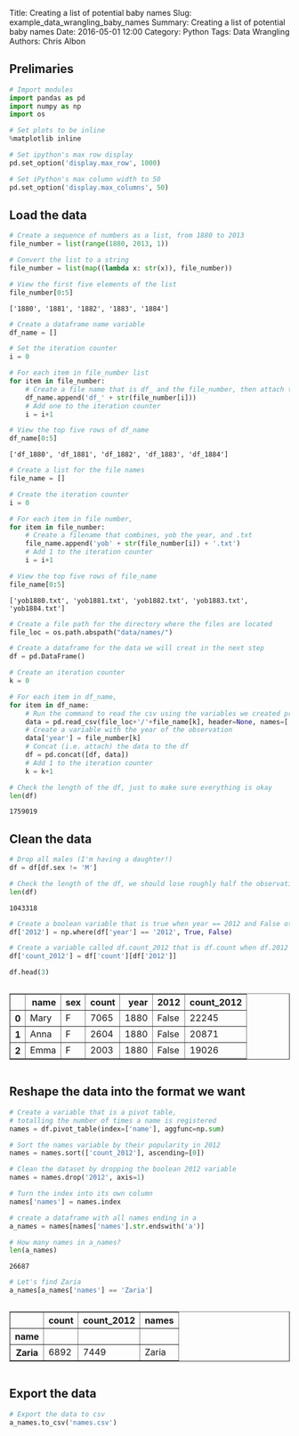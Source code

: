 Title: Creating a list of potential baby names
Slug: example_data_wrangling_baby_names
Summary: Creating a list of potential baby names
Date: 2016-05-01 12:00
Category: Python
Tags: Data Wrangling
Authors: Chris Albon



## Prelimaries


```python
# Import modules
import pandas as pd
import numpy as np
import os

# Set plots to be inline
%matplotlib inline

# Set ipython's max row display
pd.set_option('display.max_row', 1000)

# Set iPython's max column width to 50
pd.set_option('display.max_columns', 50)
```

## Load the data


```python
# Create a sequence of numbers as a list, from 1880 to 2013
file_number = list(range(1880, 2013, 1))

# Convert the list to a string
file_number = list(map((lambda x: str(x)), file_number))

# View the first five elements of the list
file_number[0:5]
```




    ['1880', '1881', '1882', '1883', '1884']




```python
# Create a dataframe name variable
df_name = []

# Set the iteration counter
i = 0

# For each item in file_number list
for item in file_number:
    # Create a file name that is df_ and the file_number, then attach to df_name
    df_name.append('df_' + str(file_number[i]))
    # Add one to the iteration counter
    i = i+1
```


```python
# View the top five rows of df_name
df_name[0:5]
```




    ['df_1880', 'df_1881', 'df_1882', 'df_1883', 'df_1884']




```python
# Create a list for the file names
file_name = []

# Create the iteration counter
i = 0

# For each item in file number,
for item in file_number:
    # Create a filename that combines, yob the year, and .txt
    file_name.append('yob' + str(file_number[i]) + '.txt')
    # Add 1 to the iteration counter
    i = i+1
```


```python
# View the top five rows of file_name
file_name[0:5]
```




    ['yob1880.txt', 'yob1881.txt', 'yob1882.txt', 'yob1883.txt', 'yob1884.txt']




```python
# Create a file path for the directory where the files are located
file_loc = os.path.abspath("data/names/")
```


```python
# Create a dataframe for the data we will creat in the next step
df = pd.DataFrame()
```


```python
# Create an iteration counter
k = 0

# For each item in df_name,
for item in df_name:
    # Run the command to read the csv using the variables we created previously
    data = pd.read_csv(file_loc+'/'+file_name[k], header=None, names=['name', 'sex', 'count'])
    # Create a variable with the year of the observation
    data['year'] = file_number[k]
    # Concat (i.e. attach) the data to the df
    df = pd.concat([df, data])
    # Add 1 to the iteration counter
    k = k+1
```


```python
# Check the length of the df, just to make sure everything is okay
len(df)
```




    1759019



## Clean the data


```python
# Drop all males (I'm having a daughter!)
df = df[df.sex != 'M'] 
```


```python
# Check the length of the df, we should lose roughly half the observations
len(df)
```




    1043318




```python
# Create a boolean variable that is true when year == 2012 and False otherise
df['2012'] = np.where(df['year'] == '2012', True, False)
```


```python
# Create a variable called df.count_2012 that is df.count when df.2012 is true
df['count_2012'] = df['count'][df['2012']]
```


```python
df.head(3)
```




<div style="max-height:1000px;max-width:1500px;overflow:auto;">
<table border="1" class="dataframe">
  <thead>
    <tr style="text-align: right;">
      <th></th>
      <th>name</th>
      <th>sex</th>
      <th>count</th>
      <th>year</th>
      <th>2012</th>
      <th>count_2012</th>
    </tr>
  </thead>
  <tbody>
    <tr>
      <th>0</th>
      <td> Mary</td>
      <td> F</td>
      <td> 7065</td>
      <td> 1880</td>
      <td> False</td>
      <td> 22245</td>
    </tr>
    <tr>
      <th>1</th>
      <td> Anna</td>
      <td> F</td>
      <td> 2604</td>
      <td> 1880</td>
      <td> False</td>
      <td> 20871</td>
    </tr>
    <tr>
      <th>2</th>
      <td> Emma</td>
      <td> F</td>
      <td> 2003</td>
      <td> 1880</td>
      <td> False</td>
      <td> 19026</td>
    </tr>
  </tbody>
</table>
</div>



## Reshape the data into the format we want


```python
# Create a variable that is a pivot table, 
# totalling the number of times a name is registered
names = df.pivot_table(index=['name'], aggfunc=np.sum)
```


```python
# Sort the names variable by their popularity in 2012
names = names.sort(['count_2012'], ascending=[0])
```


```python
# Clean the dataset by dropping the boolean 2012 variable
names = names.drop('2012', axis=1)
```


```python
# Turn the index into its own column
names['names'] = names.index
```


```python
# create a dataframe with all names ending in a
a_names = names[names['names'].str.endswith('a')]
```


```python
# How many names in a_names?
len(a_names)
```




    26687




```python
# Let's find Zaria
a_names[a_names['names'] == 'Zaria']
```




<div style="max-height:1000px;max-width:1500px;overflow:auto;">
<table border="1" class="dataframe">
  <thead>
    <tr style="text-align: right;">
      <th></th>
      <th>count</th>
      <th>count_2012</th>
      <th>names</th>
    </tr>
    <tr>
      <th>name</th>
      <th></th>
      <th></th>
      <th></th>
    </tr>
  </thead>
  <tbody>
    <tr>
      <th>Zaria</th>
      <td> 6892</td>
      <td> 7449</td>
      <td> Zaria</td>
    </tr>
  </tbody>
</table>
</div>



## Export the data


```python
# Export the data to csv
a_names.to_csv('names.csv')
```
